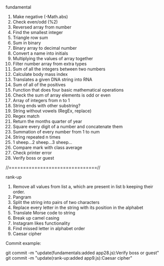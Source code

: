 fundamental
01. Make negative (-Math.abs)
02. Check even/odd (%2)
03. Reversed array from number
04. Find the smallest integer
05. Triangle row sum
06. Sum in binary
07. Binary array to decimal number
08. Convert a name into initials 
09. Multiplying the values of array together
10. Filter number array from extra types 
11. Sum of all the integers between two numbers
12. Calculate body mass index
13. Translates a given DNA string into RNA
14. Sum of all of the positives
15. Function that does four basic mathematical operations
16. Check the sum of array elements is odd or even
17. Array of integers from n to 1
18. String ends with other substring?
19. String without vowels (RegEx, replace)
20. Regex match
21. Return the months quarter of year
22. Square every digit of a number and concatenate them
23. Summation of every number from 1 to num
24. String repeated n times
25. 1 sheep...2 sheep...3 sheep...
26. Compare mark with class average
27. Check printer error
28. Verify boss or guest

//===============================//

rank-up
1. Remove all values from list a, which are present in list b keeping their order.
2. Pangram
3. Split the string into pairs of two characters
4. Replace every letter in the string with its position in the alphabet
5. Translate Morse code to string
6. Break up camel casing
7. Instagram likes functionality
8. Find missed letter in alphabet order
9. Caesar cipher

Commit example: 

git commit -m "update(fundamentals:added app28.js):Verify boss or guest"
git commit -m "update(rank-up:added app9.js):Caesar cipher"